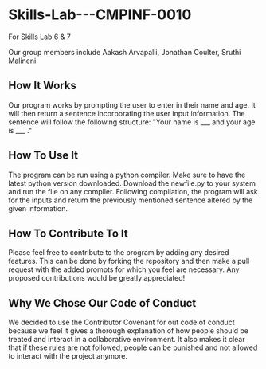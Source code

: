 # Skills-Lab---CMPINF-0010
For Skills Lab 6 & 7

Our group members include Aakash Arvapalli, Jonathan Coulter, Sruthi Malineni

## How It Works
Our program works by prompting the user to enter in their name and age. It will then return a sentence incorporating the user input information. The sentence will follow the following structure: "Your name is ___ and your age is ___ ."

## How To Use It
The program can be run using a python compiler. Make sure to have the latest python version downloaded. Download the newfile.py to your system and run the file on any compiler. Following compilation, the program will ask for the inputs and return the previously mentioned sentence altered by the given information. 

## How To Contribute To It
Please feel free to contribute to the program by adding any desired features. This can be done by forking the repository and then make a pull request with the added prompts for which you feel are necessary. Any proposed contributions would be greatly appreciated!

## Why We Chose Our Code of Conduct
We decided to use the Contributor Covenant for out code of conduct because we feel it gives a thorough explanation of how people should be treated and interact in a collaborative environment. It also makes it clear that if these rules are not followed, people can be punished and not allowed to interact with the project anymore.